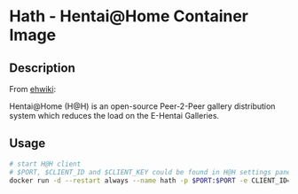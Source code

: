 # Hath - Hentai@Home Container Image

## Description

From [ehwiki](https://ehwiki.org/wiki/Hentai@Home):

Hentai@Home (H@H) is an open-source Peer-2-Peer gallery
distribution system which reduces the load on the E-Hentai Galleries.

## Usage

```sh
# start H@H client
# $PORT, $CLIENT_ID and $CLIENT_KEY could be found in H@H settings panel
docker run -d --restart always --name hath -p $PORT:$PORT -e CLIENT_ID=$CLIENT_ID -e CLIENT_KEY=$CLIENT_KEY ghcr.io/zisu-dev/hath:1.6.1
```

